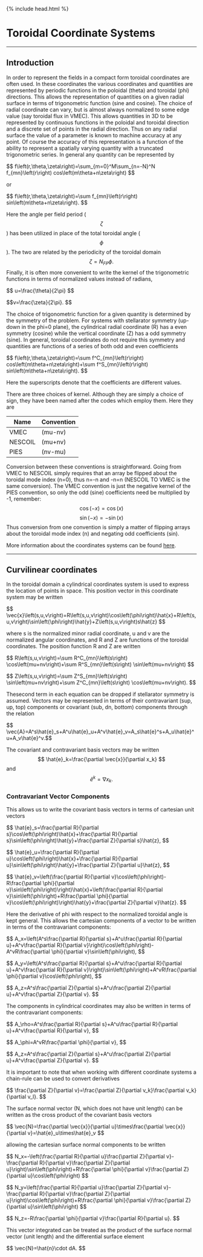 {% include head.html %}

Toroidal Coordinate Systems
===========================
------------------------------------------------------------------------

Introduction
------------

In order to represent the fields in a compact form toroidal coordinates
are often used. In these coordinates the various coordinates and
quantities are represented by periodic functions in the poloidal (theta)
and toroidal (phi) directions. This allows the representation of
quantities on a given radial surface in terms of trigonometric function
(sine and cosine). The choice of radial coordinate can vary, but is
almost always normalized to some edge value (say toroidal flux in VMEC).
This allows quantities in 3D to be represented by continuous functions
in the poloidal and toroidal direction and a discrete set of points in
the radial direction. Thus on any radial surface the value of a
parameter is known to machine accuracy at any point. Of course the
accuracy of this representation is a function of the ability to
represent a spatially varying quantity with a truncated trigonometric
series. In general any quantity can be represented by

\$$ f\left(r,\theta,\zeta\right)=\sum_{m=0}^M\sum_{n=-N}^N f_{mn}\left(r\right) cos\left(m\theta+n\zeta\right) $$

or

\$$ f\left(r,\theta,\zeta\right)=\sum f_{mn}\left(r\right) sin\left(m\theta+n\zeta\right). $$

Here the angle per field period ($$\zeta$$) has been utilized in place of the
total toroidal angle ($$\phi$$). The two are related by the periodicity of
the toroidal domain $$ \zeta=N_{FP}\phi. $$
Finally, it is often more convenient to write the kernel of the
trigonometric functions in terms of normalized values instead of
radians, 

\$$ u=\frac{\theta}{2\pi} $$

\$$v=\frac{\zeta}{2\pi}. $$

The choice of trigonometric function for a given quantity is determined
by the symmetry of the problem. For systems with stellarator symmetry
(up-down in the phi=0 plane), the cylindrical radial coordinate (R) has
a even symmetry (cosine) while the vertical coordinate (Z) has a odd
symmetry (sine). In general, toroidal coordinates do not require this
symmetry and quantities are functions of a series of both odd and even
coefficients

\$$ f\left(r,\theta,\zeta\right)=\sum
f^C_{mn}\left(r\right) cos\left(m\theta+n\zeta\right)+\sum
f^S_{mn}\left(r\right) sin\left(m\theta+n\zeta\right). $$

Here the superscripts denote that the coefficients are
different values.

There are three choices of kernel. Although they are simply a choice of
sign, they have been named after the codes which employ them. Here they
are 

| Name | Convention |
|------|----------|
| VMEC | (mu-nv) | 
|NESCOIL | (mu+nv) |
| PIES | (nv-mu) |

Conversion between these conventions is straightforward. Going from VMEC to NESCOIL simply
requires that an array be flipped about the toroidal mode index (n=0),
thus n=-n and -n=n (NESCOIL TO VMEC is the same conversion). The VMEC
convention is just the negative kernel of the PIES convention, so only
the odd (sine) coefficients need be multiplied by -1, remember:
$$ \cos\left(-x\right)=\cos\left(x\right) $$
$$ \sin\left(-x\right)=-\sin\left(x\right) $$
Thus conversion from one convention is simply a matter of flipping
arrays about the toroidal mode index (n) and negating odd coefficients
(sin).

More information about the coordinates systems can be found [here](https://princetonuniversity.github.io/FOCUS/Coil_design_codes_benchmark.html).

------------------------------------------------------------------------

Curvilinear coordinates
-----------------------

In the toroidal domain a cylindrical coordinates system is used to
express the location of points in space. This position vector in this
coordinate system may be written

\$$ \vec{x}\left(s,u,v\right)=R\left(s,u,v\right)\cos\left(\phi\right)\hat{x}+R\left(s,u,v\right)\sin\left(\phi\right)\hat{y}+Z\left(s,u,v\right)s\hat{z} $$

where s is the normalized minor radial coordinate, u and v
are the normalized angular coordinates, and R and Z are functions of the
toroidal coordinates. The position function R and Z are written

\$$ R\left(s,u,v\right)=\sum R^C_{mn}\left(s\right)
\cos\left(mu+nv\right)+\sum R^S_{mn}\left(s\right)
\sin\left(mu+nv\right) $$

\$$ Z\left(s,u,v\right)=\sum
Z^S_{mn}\left(s\right) \sin\left(mu+nv\right)+\sum
Z^C_{mn}\left(s\right) \cos\left(mu+nv\right). $$ 

Thesecond term in each equation can be dropped if stellarator symmetry is
assumed. Vectors may be represented in terms of their contravariant
(sup, up, top) components or covariant (sub, dn, bottom) components
through the relation 

\$$ \vec{A}=A^s\hat{e}_s+A^u\hat{e}_u+A^v\hat{e}_v=A_s\hat{e}^s+A_u\hat{e}^u+A_v\hat{e}^v.$$ 

The covariant and contravariant basis vectors may be written $$ \hat{e}_k=\frac{\partial \vec{x}}{\partial x_k} $$ and $$ \hat{e}^k=\nabla x_k.$$

### Contravariant Vector Components

This allows us to write the covariant basis vectors in terms of
cartesian unit vectors

\$$ \hat{e}_s=\frac{\partial
R}{\partial s}\cos\left(\phi\right)\hat{x}+\frac{\partial
R}{\partial s}\sin\left(\phi\right)\hat{y}+\frac{\partial
Z}{\partial s}\hat{z}, $$

\$$ \hat{e}_u=\frac{\partial R}{\partial
u}\cos\left(\phi\right)\hat{x}+\frac{\partial R}{\partial
u}\sin\left(\phi\right)\hat{y}+\frac{\partial Z}{\partial
u}\hat{z}, $$

\$$ \hat{e}_v=\left(\frac{\partial R}{\partial
v}\cos\left(\phi\right)-R\frac{\partial \phi}{\partial
v}\sin\left(\phi\right)\right)\hat{x}+\left(\frac{\partial
R}{\partial v}\sin\left(\phi\right)+R\frac{\partial
\phi}{\partial
v}\cos\left(\phi\right)\right)\hat{y}+\frac{\partial Z}{\partial
v}\hat{z}. $$ 

Here the derivative of phi with respect to the
normalized toroidal angle is kept general. This allows the cartesian
components of a vector to be written in terms of the contravariant
components: 

\$$ A_x=\left(A^s\frac{\partial R}{\partial
s}+A^u\frac{\partial R}{\partial u}+A^v\frac{\partial
R}{\partial v}\right)\cos\left(\phi\right)-A^vR\frac{\partial
\phi}{\partial v}\sin\left(\phi\right), $$

\$$ A_y=\left(A^s\frac{\partial R}{\partial s}+A^u\frac{\partial
R}{\partial u}+A^v\frac{\partial R}{\partial
v}\right)\sin\left(\phi\right)+A^vR\frac{\partial \phi}{\partial
v}\cos\left(\phi\right), $$

\$$ A_z=A^s\frac{\partial Z}{\partial s}+A^u\frac{\partial
Z}{\partial u}+A^v\frac{\partial Z}{\partial v}. $$ 

The components in cylindrical coordinates may also be written in terms of
the contravariant components: 

\$$ A_\rho=A^s\frac{\partial
R}{\partial s}+A^u\frac{\partial R}{\partial
u}+A^v\frac{\partial R}{\partial v}, $$

\$$ A_\phi=A^vR\frac{\partial \phi}{\partial v}, $$

\$$ A_z=A^s\frac{\partial Z}{\partial
s}+A^u\frac{\partial Z}{\partial u}+A^v\frac{\partial
Z}{\partial v}. $$ 

It is important to note that when working
with different coordinate systems a chain-rule can be used to convert
derivatives 

\$$ \frac{\partial Z}{\partial v}=\frac{\partial Z}{\partial v_k}\frac{\partial v_k}{\partial v_l}. $$

The surface normal vector (N, which does not have
unit length) can be written as the cross product of the covariant basis
vectors 

\$$ \vec{N}=\frac{\partial \vec{x}}{\partial u}\times\frac{\partial \vec{x}}{\partial v}=\hat{e}_u\times\hat{e}_v $$

allowing the cartesian surface normal components to be written 

\$$ N_x=-\left(\frac{\partial R}{\partial u}\frac{\partial
Z}{\partial v}-\frac{\partial R}{\partial v}\frac{\partial
Z}{\partial u}\right)\sin\left(\phi\right)+R\frac{\partial
\phi}{\partial v}\frac{\partial Z}{\partial
u}\cos\left(\phi\right) $$

\$$ N_y=\left(\frac{\partial R}{\partial u}\frac{\partial
Z}{\partial v}-\frac{\partial R}{\partial v}\frac{\partial
Z}{\partial u}\right)\cos\left(\phi\right)+R\frac{\partial
\phi}{\partial v}\frac{\partial Z}{\partial
u}\sin\left(\phi\right) $$

\$$ N_z=-R\frac{\partial \phi}{\partial v}\frac{\partial R}{\partial
u}. $$ 

This vector integrated can be treated as the product of
the surface normal vector (unit length) and the differential surface
element 

\$$ \vec{N}=\hat{n}\cdot dA. $$
